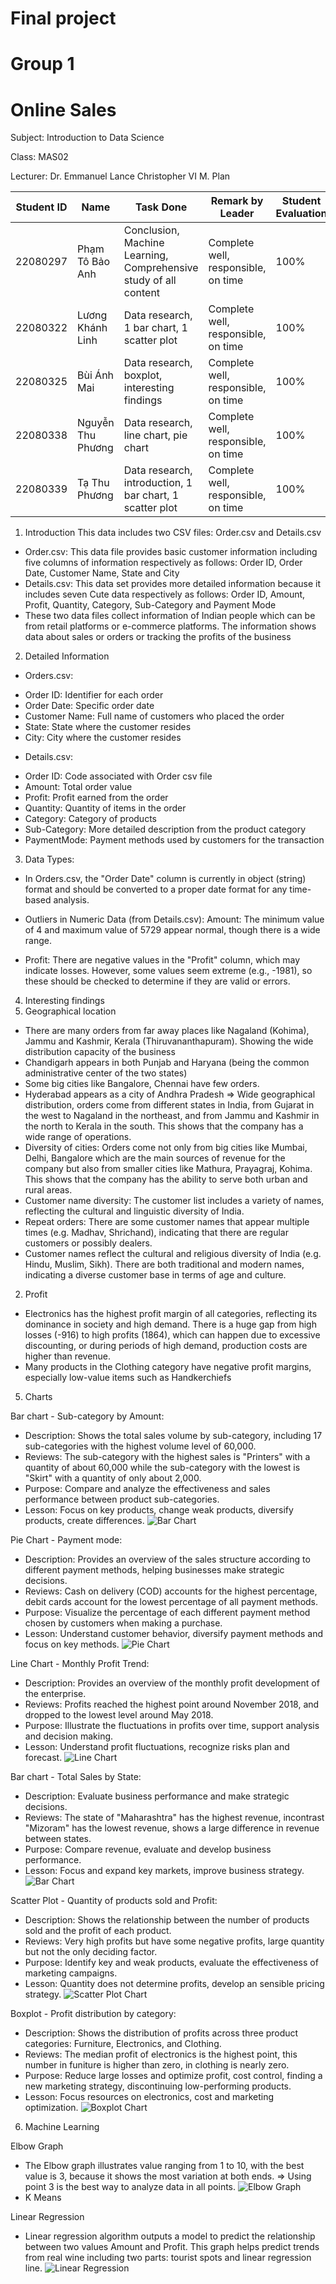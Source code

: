 # Final project 
# Group 1 
# Online Sales
Subject: Introduction to Data Science

Class: MAS02

Lecturer: Dr. Emmanuel Lance Christopher VI M. Plan

| Student ID | Name               | Task Done                                               | Remark by Leader                    | Student Evaluation |
|------------|--------------------|---------------------------------------------------------|-------------------------------------|--------------------|
| 22080297   | Phạm Tô Bảo Anh   | Conclusion, Machine Learning, Comprehensive study of all content | Complete well, responsible, on time | 100%               |
| 22080322   | Lương Khánh Linh  | Data research, 1 bar chart, 1 scatter plot              | Complete well, responsible, on time | 100%               |
| 22080325   | Bùi Ánh Mai      | Data research, boxplot, interesting findings            | Complete well, responsible, on time | 100%               |
| 22080338   | Nguyễn Thu Phương | Data research, line chart, pie chart                    | Complete well, responsible, on time | 100%               |
| 22080339   | Tạ Thu Phương     | Data research, introduction, 1 bar chart, 1 scatter plot | Complete well, responsible, on time | 100%               |

1. Introduction
This data includes two CSV files: Order.csv and Details.csv
- Order.csv: This data file provides basic customer information including five columns of information respectively as follows: Order ID, Order Date, Customer Name, State and City
- Details.csv: This data set provides more detailed information because it includes seven Cute data respectively as follows: Order ID, Amount, Profit, Quantity, Category, Sub-Category and Payment Mode
- These two data files collect information of Indian people which can be from retail platforms or e-commerce platforms. The information shows data about sales or orders or tracking the profits of the business
2. Detailed Information
   
- Orders.csv:
+ Order ID: Identifier for each order
+ Order Date: Specific order date
+ Customer Name: Full name of customers who placed the order
+ State: State where the customer resides
+ City: City where the customer resides
  
- Details.csv:
+ Order ID: Code associated with Order csv file
+ Amount: Total order value
+ Profit: Profit earned from the order
+ Quantity: Quantity of items in the order
+ Category: Category of products
+ Sub-Category: More detailed description from the product category
+ PaymentMode: Payment methods used by customers for the transaction

3. Data Types:
- In Orders.csv, the "Order Date" column is currently in object (string) format and should be converted 
to a proper date format for any time-based analysis.

- Outliers in Numeric Data (from Details.csv): Amount: The minimum value of 4 and maximum value of 5729 appear normal, though there is a wide range.

- Profit: There are negative values in the "Profit" column, which may indicate losses. However, some values seem extreme (e.g., -1981), so these should be checked to determine if they are valid or errors.

4. Interesting findings
1. Geographical location
- There are many orders from far away places like Nagaland (Kohima), Jammu and Kashmir, Kerala (Thiruvananthapuram). Showing the wide distribution capacity of the business
- Chandigarh appears in both Punjab and Haryana (being the common administrative center of the two states)
- Some big cities like Bangalore, Chennai have few orders.
- Hyderabad appears as a city of Andhra Pradesh
=> Wide geographical distribution, orders come from different states in India, from Gujarat in the west to Nagaland in the northeast, and from Jammu and Kashmir in the north to Kerala in the south. This shows that the company has a wide range of operations.
- Diversity of cities: Orders come not only from big cities like Mumbai, Delhi, Bangalore which are the main sources of revenue for the company but also from smaller cities like Mathura, Prayagraj, Kohima. This shows that the company has the ability to serve both urban and rural areas.
- Customer name diversity: The customer list includes a variety of names, reflecting the cultural and linguistic diversity of India.
- Repeat orders: There are some customer names that appear multiple times (e.g. Madhav, Shrichand), indicating that there are regular customers or possibly dealers.
- Customer names reflect the cultural and religious diversity of India (e.g. Hindu, Muslim, Sikh). There are both traditional and modern names, indicating a diverse customer base in terms of age and culture.

2. Profit
- Electronics has the highest profit margin of all categories, reflecting its dominance in society and high demand. There is a huge gap from high losses (-916) to high profits (1864), which can happen due to excessive discounting, or during periods of high demand, production costs are higher than revenue.
- Many products in the Clothing category have negative profit margins, especially low-value items such as Handkerchiefs

5. Charts

Bar chart - Sub-category by Amount:
+ Description: Shows the total sales volume by sub-category, including 17 sub-categories with the highest volume level of 60,000.
+ Reviews: The sub-category with the highest sales is "Printers" with a quantity of about 60,000 while the sub-category with the lowest is "Skirt" with a quantity of only about 2,000.
+ Purpose: Compare and analyze the effectiveness and sales performance between product sub-categories.
+ Lesson: Focus on key products, change weak products, diversify products, create differences.
![Bar Chart](image/bar1.jpg)

Pie Chart - Payment mode:
+ Description: Provides an overview of the sales structure according to different payment methods, helping businesses make strategic decisions.
+ Reviews: Cash on delivery (COD) accounts for the highest percentage, debit cards account for the lowest percentage of all payment methods.
+ Purpose: Visualize the percentage of each different payment method chosen by customers when making a purchase.
+ Lesson: Understand customer behavior, diversify payment methods and focus on key methods.
![Pie Chart](image/pie.jpg)

Line Chart - Monthly Profit Trend:
+ Description: Provides an overview of the monthly profit development of the enterprise.
+ Reviews: Profits reached the highest point around November 2018, and dropped to the lowest level around May 2018.
+ Purpose: Illustrate the fluctuations in profits over time, support analysis and decision making.
+ Lesson: Understand profit fluctuations, recognize risks plan and forecast.
![Line Chart](image/line.jpg)

Bar chart - Total Sales by State:
+ Description: Evaluate business performance and make strategic decisions.
+ Reviews: The state of "Maharashtra" has the highest revenue, incontrast "Mizoram" has the lowest revenue, shows a large difference in revenue between states.
+ Purpose: Compare revenue, evaluate and develop business performance.
+ Lesson: Focus and expand key markets, improve business strategy.
![Bar Chart](image/bar2.jpg)

Scatter Plot - Quantity of products sold and Profit:
+ Description: Shows the relationship between the number of products sold and the profit of each product.
+ Reviews: Very high profits but have some negative profits, large quantity but not the only deciding factor.
+ Purpose: Identify key and weak products, evaluate the effectiveness of marketing campaigns.
+ Lesson: Quantity does not determine profits, develop an sensible pricing strategy.
![Scatter Plot Chart](image/scatterplot.jpg)

Boxplot - Profit distribution by category:
+ Description: Shows the distribution of profits across three product categories: Furniture, Electronics, and Clothing.
+ Reviews: The median profit of electronics is the highest point, this number in funiture is higher than zero, in clothing is nearly zero.
+ Purpose: Reduce large losses and optimize profit, cost control, finding a new marketing strategy, discontinuing low-performing products.
+ Lesson: Focus resources on electronics, cost and marketing optimization.
![Boxplot Chart](image/boxplot.jpg)

6. Machine Learning

Elbow Graph
+ The Elbow graph illustrates value ranging from 1 to 10, with the best value is 3, because it shows the most variation at both ends.
=> Using point 3 is the best way to analyze data in all points.
![Elbow Graph](image/elbow.jpg)
+ K Means


Linear Regression
+ Linear regression algorithm outputs a model to predict the relationship between two values ​​Amount and Profit. This graph helps predict trends from real wine including two parts: tourist spots and linear regression line.
![Linear Regression](image/linear.jpg)


